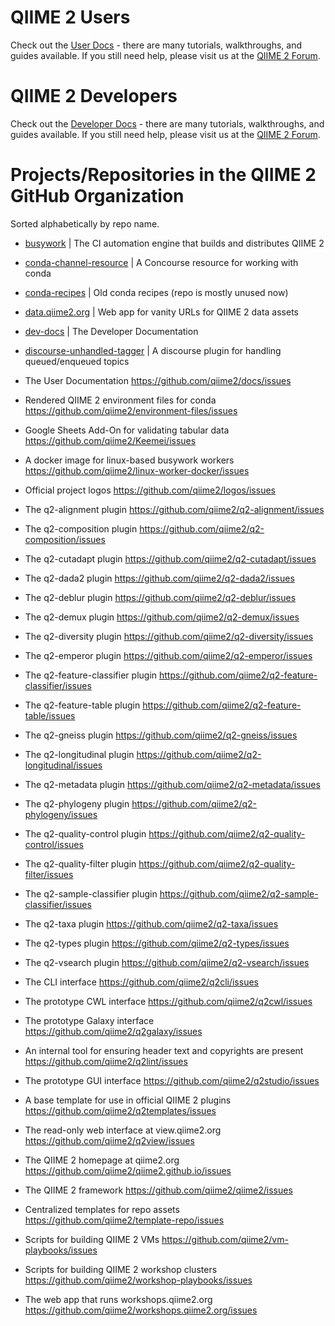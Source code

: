 # QIIME 2 Users

Check out the [User Docs](https://docs.qiime2.org) - there are many tutorials,
walkthroughs, and guides available. If you still need help, please visit us at
the [QIIME 2 Forum](https://forum.qiime2.org/c/user-support).

# QIIME 2 Developers

Check out the [Developer Docs](https://dev.qiime2.org) - there are many
tutorials, walkthroughs, and guides available. If you still need help, please
visit us at the [QIIME 2 Forum](https://forum.qiime2.org/c/dev-discussion).

# Projects/Repositories in the QIIME 2 GitHub Organization

Sorted alphabetically by repo name.

- [busywork](https://github.com/qiime2/busywork/issues)
  | The CI automation engine that builds and distributes QIIME 2

- [conda-channel-resource](https://github.com/qiime2/conda-channel-resource/issues)
  | A Concourse resource for working with conda

- [conda-recipes](https://github.com/qiime2/conda-recipes/issues)
  | Old conda recipes (repo is mostly unused now)

- [data.qiime2.org](https://github.com/qiime2/data.qiime2.org/issues)
  | Web app for vanity URLs for QIIME 2 data assets

- [dev-docs](https://github.com/qiime2/dev-docs/issues)
  | The Developer Documentation

- [discourse-unhandled-tagger](https://github.com/qiime2/discourse-unhandled-tagger/issues)
  | A discourse plugin for handling queued/enqueued topics

- The User Documentation
  https://github.com/qiime2/docs/issues

- Rendered QIIME 2 environment files for conda
  https://github.com/qiime2/environment-files/issues

- Google Sheets Add-On for validating tabular data
  https://github.com/qiime2/Keemei/issues

- A docker image for linux-based busywork workers
  https://github.com/qiime2/linux-worker-docker/issues

- Official project logos
  https://github.com/qiime2/logos/issues

- The q2-alignment plugin
  https://github.com/qiime2/q2-alignment/issues

- The q2-composition plugin
  https://github.com/qiime2/q2-composition/issues

- The q2-cutadapt plugin
  https://github.com/qiime2/q2-cutadapt/issues

- The q2-dada2 plugin
  https://github.com/qiime2/q2-dada2/issues

- The q2-deblur plugin
  https://github.com/qiime2/q2-deblur/issues

- The q2-demux plugin
  https://github.com/qiime2/q2-demux/issues

- The q2-diversity plugin
  https://github.com/qiime2/q2-diversity/issues

- The q2-emperor plugin
  https://github.com/qiime2/q2-emperor/issues

- The q2-feature-classifier plugin
  https://github.com/qiime2/q2-feature-classifier/issues

- The q2-feature-table plugin
  https://github.com/qiime2/q2-feature-table/issues

- The q2-gneiss plugin
  https://github.com/qiime2/q2-gneiss/issues

- The q2-longitudinal plugin
  https://github.com/qiime2/q2-longitudinal/issues

- The q2-metadata plugin
  https://github.com/qiime2/q2-metadata/issues

- The q2-phylogeny plugin
  https://github.com/qiime2/q2-phylogeny/issues

- The q2-quality-control plugin
  https://github.com/qiime2/q2-quality-control/issues

- The q2-quality-filter plugin
  https://github.com/qiime2/q2-quality-filter/issues

- The q2-sample-classifier plugin
  https://github.com/qiime2/q2-sample-classifier/issues

- The q2-taxa plugin
  https://github.com/qiime2/q2-taxa/issues

- The q2-types plugin
  https://github.com/qiime2/q2-types/issues

- The q2-vsearch plugin
  https://github.com/qiime2/q2-vsearch/issues

- The CLI interface
  https://github.com/qiime2/q2cli/issues

- The prototype CWL interface
  https://github.com/qiime2/q2cwl/issues

- The prototype Galaxy interface
  https://github.com/qiime2/q2galaxy/issues

- An internal tool for ensuring header text and copyrights are present
  https://github.com/qiime2/q2lint/issues

- The prototype GUI interface
  https://github.com/qiime2/q2studio/issues

- A base template for use in official QIIME 2 plugins
  https://github.com/qiime2/q2templates/issues

- The read-only web interface at view.qiime2.org
  https://github.com/qiime2/q2view/issues

- The QIIME 2 homepage at qiime2.org
  https://github.com/qiime2/qiime2.github.io/issues

- The QIIME 2 framework
  https://github.com/qiime2/qiime2/issues

- Centralized templates for repo assets
  https://github.com/qiime2/template-repo/issues

- Scripts for building QIIME 2 VMs
  https://github.com/qiime2/vm-playbooks/issues

- Scripts for building QIIME 2 workshop clusters
  https://github.com/qiime2/workshop-playbooks/issues

- The web app that runs workshops.qiime2.org
  https://github.com/qiime2/workshops.qiime2.org/issues
